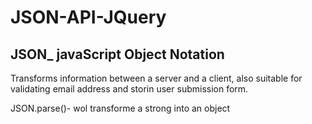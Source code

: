 # JSON-API-JQuery

## JSON\_ javaScript Object Notation

Transforms information between a server and a client, also suitable for validating email address and storin user submission form.

JSON.parse()- wol transforme a strong into an object
